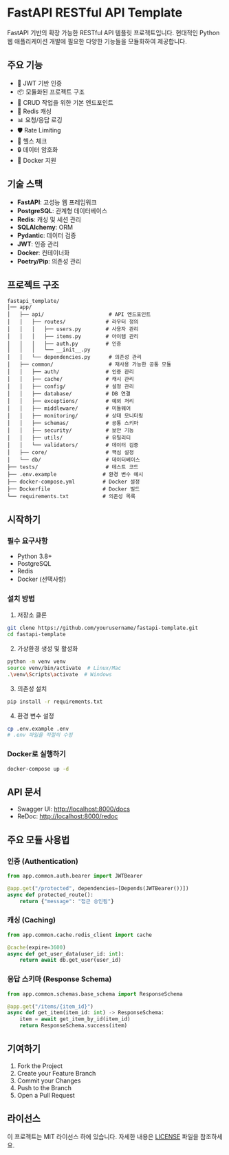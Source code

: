 # FastAPI RESTful API Template

FastAPI 기반의 확장 가능한 RESTful API 템플릿 프로젝트입니다. 현대적인 Python 웹 애플리케이션 개발에 필요한 다양한 기능들을 모듈화하여 제공합니다.

## 주요 기능

- 🔐 JWT 기반 인증
- 📦 모듈화된 프로젝트 구조
- 🎯 CRUD 작업을 위한 기본 엔드포인트
- 🔄 Redis 캐싱
- 📊 요청/응답 로깅
- 🛡 Rate Limiting
- 🏥 헬스 체크
- 🔒 데이터 암호화
- 🐳 Docker 지원

## 기술 스택

- **FastAPI**: 고성능 웹 프레임워크
- **PostgreSQL**: 관계형 데이터베이스
- **Redis**: 캐싱 및 세션 관리
- **SQLAlchemy**: ORM
- **Pydantic**: 데이터 검증
- **JWT**: 인증 관리
- **Docker**: 컨테이너화
- **Poetry/Pip**: 의존성 관리

## 프로젝트 구조

```
fastapi_template/
│── app/
│   ├── api/                     # API 엔드포인트
│   │   ├── routes/             # 라우터 정의
│   │   │   ├── users.py        # 사용자 관리
│   │   │   ├── items.py        # 아이템 관리
│   │   │   ├── auth.py         # 인증
│   │   │   └── __init__.py
│   │   └── dependencies.py      # 의존성 관리
│   ├── common/                  # 재사용 가능한 공통 모듈
│   │   ├── auth/               # 인증 관리
│   │   ├── cache/              # 캐시 관리
│   │   ├── config/             # 설정 관리
│   │   ├── database/           # DB 연결
│   │   ├── exceptions/         # 예외 처리
│   │   ├── middleware/         # 미들웨어
│   │   ├── monitoring/         # 상태 모니터링
│   │   ├── schemas/            # 공통 스키마
│   │   ├── security/           # 보안 기능
│   │   ├── utils/              # 유틸리티
│   │   └── validators/         # 데이터 검증
│   ├── core/                   # 핵심 설정
│   └── db/                     # 데이터베이스
├── tests/                      # 테스트 코드
├── .env.example               # 환경 변수 예시
├── docker-compose.yml         # Docker 설정
├── Dockerfile                 # Docker 빌드
└── requirements.txt           # 의존성 목록
```

## 시작하기

### 필수 요구사항

- Python 3.8+
- PostgreSQL
- Redis
- Docker (선택사항)

### 설치 방법

1. 저장소 클론

```bash
git clone https://github.com/yourusername/fastapi-template.git
cd fastapi-template
```

2. 가상환경 생성 및 활성화

```bash
python -m venv venv
source venv/bin/activate  # Linux/Mac
.\venv\Scripts\activate  # Windows
```

3. 의존성 설치

```bash
pip install -r requirements.txt
```

4. 환경 변수 설정

```bash
cp .env.example .env
# .env 파일을 적절히 수정
```

### Docker로 실행하기

```bash
docker-compose up -d
```

## API 문서

- Swagger UI: <http://localhost:8000/docs>
- ReDoc: <http://localhost:8000/redoc>

## 주요 모듈 사용법

### 인증 (Authentication)

```python
from app.common.auth.bearer import JWTBearer

@app.get("/protected", dependencies=[Depends(JWTBearer())])
async def protected_route():
    return {"message": "접근 승인됨"}
```

### 캐싱 (Caching)

```python
from app.common.cache.redis_client import cache

@cache(expire=3600)
async def get_user_data(user_id: int):
    return await db.get_user(user_id)
```

### 응답 스키마 (Response Schema)

```python
from app.common.schemas.base_schema import ResponseSchema

@app.get("/items/{item_id}")
async def get_item(item_id: int) -> ResponseSchema:
    item = await get_item_by_id(item_id)
    return ResponseSchema.success(item)
```

## 기여하기

1. Fork the Project
2. Create your Feature Branch
3. Commit your Changes
4. Push to the Branch
5. Open a Pull Request

## 라이선스

이 프로젝트는 MIT 라이선스 하에 있습니다. 자세한 내용은 [LICENSE](LICENSE) 파일을 참조하세요.

